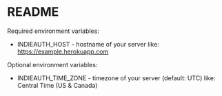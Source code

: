 # README

Required environment variables:

* INDIEAUTH_HOST - hostname of your server like: https://example.herokuapp.com

Optional environment variables:

* INDIEAUTH_TIME_ZONE - timezone of your server (default: UTC) like: Central Time (US & Canada)

